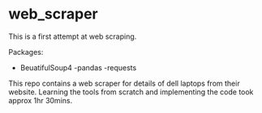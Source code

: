 # web_scraper

This is a first attempt at web scraping.

Packages:
- BeuatifulSoup4
-pandas
-requests

This repo contains a web scraper for details of dell laptops from their website. Learning the tools from scratch and implementing the code took approx 1hr 30mins.
